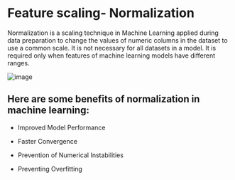 # Feature scaling- Normalization
<p>Normalization is a scaling technique in Machine Learning applied during data preparation to change the values of numeric columns in the dataset to use a common scale. It is not necessary for all datasets in a model. It is required only when features of machine learning models have different ranges.</p>

![image](https://github.com/mohit72700/Machine-Learning-topics/assets/92523950/c583ffbc-79ca-4a05-965f-ab434c0a2ef8)
## Here are some benefits of normalization in machine learning:
* <p> Improved Model Performance</p>
* <p> Faster Convergence</p>
* <p> Prevention of Numerical Instabilities</p>
* <p> Preventing Overfitting </p>
